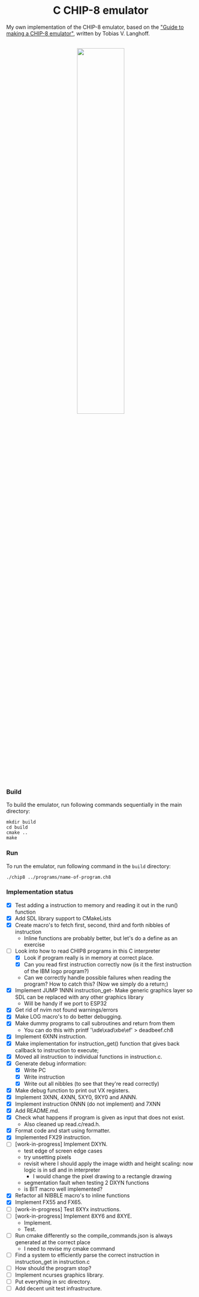 <h1 align="center">C CHIP-8 emulator</h1>
My own implementation of the CHIP-8 emulator, based on the <a href="https://tobiasvl.github.io/blog/write-a-chip-8-emulator/">"Guide to making a CHIP-8 emulator"</a>, written by Tobias V. Langhoff. 
<br/>
<br/>
<p align="center"><a href="https://en.wikipedia.org/wiki/CHIP-8"><img width="50%" src="https://upload.wikimedia.org/wikipedia/commons/thumb/5/54/Space_intercept.png/1920px-Space_intercept.png" /></a></p>

### Build

To build the emulator, run following commands sequentially in the main directory:
```
mkdir build
cd build
cmake ..
make
```

### Run

To run the emulator, run following command in the `build` directory:
```
./chip8 ../programs/name-of-program.ch8
```

### Implementation status

- [x] Test adding a instruction to memory and reading it out in the run() function
- [x] Add SDL library support to CMakeLists 
- [x] Create macro's to fetch first, second, third and forth nibbles of instruction
	- Inline functions are probably better, but let's do a define as an exercise
- [ ] Look into how to read CHIP8 programs in this C interpreter
	- [x] Look if program really is in memory at correct place.
	- [x] Can you read first instruction correctly now (is it the first instruction of the IBM logo program?)
	- Can we correctly handle possible failures when reading the program? How to catch this? (Now we simply do a return;)
- [x] Implement JUMP 1NNN instruction_get- Make generic graphics layer so SDL can be replaced with any other graphics library
	- Will be handy if we port to ESP32
- [x] Get rid of nvim not found warnings/errors
- [x] Make LOG macro's to do better debugging.
- [x] Make dummy programs to call subroutines and return from them
	- You can do this with printf '\xde\xad\xbe\ef' > deadbeef.ch8
- [x] Implement 6XNN instruction.
- [x] Make implementation for instruction_get() function that gives back callback to instruction to execute; 
- [x] Moved all instruction to individual functions in instruction.c.
- [x] Generate debug information:
	- [x] Write PC
	- [x] Write instruction
	- [x] Write out all nibbles (to see that they're read correctly)
- [x] Make debug function to print out VX registers.
- [x] Implement 3XNN, 4XNN, 5XY0, 9XY0 and ANNN.
- [x] Implement instruction 0NNN (do not implement) and 7XNN
- [x] Add README.md.
- [x] Check what happens if program is given as input that does not exist.
	- Also cleaned up read.c/read.h.
- [x] Format code and start using formatter.
- [x] Implemented FX29 instruction.
- [ ] [work-in-progress] Implement DXYN.
	- test edge of screen edge cases
	- try unsetting pixels
	- revisit where I should apply the image width and height scaling: now logic is in sdl and in interpreter
		- I would change the pixel drawing to a rectangle drawing
	- segmentation fault when testing 2 DXYN functions
	- is BIT macro well implemented?
- [x] Refactor all NIBBLE macro's to inline functions
- [x] Implement FX55 and FX65.
- [ ] [work-in-progress] Test 8XYx instructions.
- [ ] [work-in-progress] Implement 8XY6 and 8XYE.
	- Implement.
	- Test.
- [ ] Run cmake differently so the compile_commands.json is always generated at the correct place
	- I need to revise my cmake command
- [ ] Find a system to efficiently parse the correct instruction in instruction_get in instruction.c
- [ ] How should the program stop?
- [ ] Implement ncurses graphics library.
- [ ] Put everything in src directory.
- [ ] Add decent unit test infrastructure.
